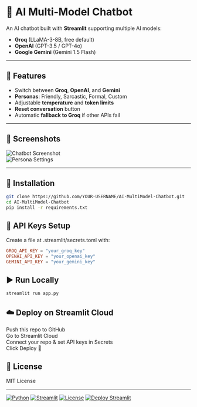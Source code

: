 # 🤖 AI Multi-Model Chatbot  


An AI chatbot built with **Streamlit** supporting multiple AI models:  
- **Groq** (LLaMA-3-8B, free default)  
- **OpenAI** (GPT-3.5 / GPT-4o)  
- **Google Gemini** (Gemini 1.5 Flash)  

---

## 🚀 Features  
- Switch between **Groq**, **OpenAI**, and **Gemini**  
- **Personas**: Friendly, Sarcastic, Formal, Custom  
- Adjustable **temperature** and **token limits**  
- **Reset conversation** button  
- Automatic **fallback to Groq** if other APIs fail  

---

## 📸 Screenshots  
![Chatbot Screenshot](assets/screenshot1.png)  
![Persona Settings](assets/screenshot2.png)  

---

## 🔧 Installation  
```bash
git clone https://github.com/YOUR-USERNAME/AI-MultiModel-Chatbot.git  
cd AI-MultiModel-Chatbot  
pip install -r requirements.txt  
```

## 🔑 API Keys Setup  
Create a file at .streamlit/secrets.toml with:

```toml
GROQ_API_KEY = "your_groq_key"  
OPENAI_API_KEY = "your_openai_key"  
GEMINI_API_KEY = "your_gemini_key"  
```
## ▶️ Run Locally
```bash
streamlit run app.py
```
## ☁️ Deploy on Streamlit Cloud
Push this repo to GitHub  
Go to Streamlit Cloud  
Connect your repo & set API keys in Secrets  
Click Deploy 🚀  

## 📜 License
MIT License



---

[![Python](https://img.shields.io/badge/Python-3.9%2B-blue?logo=python)](https://www.python.org/)
[![Streamlit](https://img.shields.io/badge/Streamlit-App-red?logo=streamlit)](https://streamlit.io/)
[![License](https://img.shields.io/badge/License-MIT-green)](LICENSE)
[![Deploy Streamlit](https://img.shields.io/badge/Deploy-Streamlit%20Cloud-orange?logo=streamlit)](https://share.streamlit.io)  
